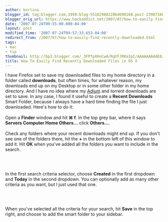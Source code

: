 ```yaml
---
author: kortina
blogger_id: tag:blogger.com,1999:blog-5518298822864690168.post-239871660815039085
blogger_orig_url: https://www.hackaddict.net/2007/07/how-to-easily-find-recently-downloaded.html
date: '2007-07-24T09:55:00.000-04:00'
layout: post
modified_time: '2007-07-24T09:57:33.653-04:00'
redirect_from: /2007/07/how-to-easily-find-recently-downloaded.html
tags:
- mac
- tip
thumbnail: http://bp3.blogger.com/_3FPfpXHnCwA/RqYFJRKaIpI/AAAAAAAAAE0/3w3hsyBRIC8/s72-c/Picture+2.png
title: How To Easily Find Recently Downloaded Files in OS X
---
```


I have Firefox set to save my downloaded files to my home directory in a folder called <b>downloads</b>, but often times, for whatever reason, my downloads end up on my Desktop or in some other folder in my home directory.  And I have no idea where my <a href="http://www.adiumx.com/" title="Adium - Download">Adium</a> and torrent downloads are set to save.  In any case, I found it useful to create a <b>Recent Downloads</b> Smart Folder, because I always have a hard time finding the file I just downloaded.  Here's how to do it:<br/><br/>Open a <b>Finder</b> window and hit <b>⌘ f</b>.  In the top grey bar, where it says <b>Servers Computer Home Others...</b> click <b>Others...</b>.<br/><br/>Check any folders where your recent downloads might end up.  If you don't see one of the folders there, hit the <b>+</b> in the bottom left of this window to add it.  Hit <b>OK</b> when you've added all the folders you want to include in the search.<br/><br/><img alt="" border="0" id="BLOGGER_PHOTO_ID_5090762085572944530" src="{{ site.url }}/assets/images/2007-07-24-image-0000.png" style="display:block; margin:0px auto 10px; text-align:center; "/><br/><br/>In the first search criteria selector, choose <b>Created</b> in the first dropdown and <b>Today</b> in the second dropdown.  You can optionally add as many other criteria as you want, but I just used that one.<br/><br/><img alt="" border="0" id="BLOGGER_PHOTO_ID_5090761948133991042" src="{{ site.url }}/assets/images/2007-07-24-image-0001.png" style="display:block; margin:0px auto 10px; text-align:center; "/><br/><br/>When you've selected all the criteria for your search, hit <b>Save</b> in the top right, and choose to add the smart folder to your sidebar.
